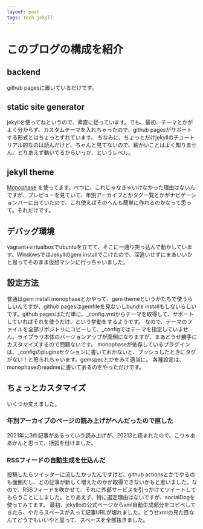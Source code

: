 ```yaml
---
layout: post
tags: tech jekyll
---
```

# このブログの構成を紹介
## backend
github pagesに置いているだけです。

## static site generator
jekyllを使ってねというので、素直に従っています。でも、最初、テーマとかがよく分からず、カスタムテーマを入れちゃったので、github pagesがサポートする形式とはちょっとずれています。
ちなみに、ちょっとだけjekyllのチュートリアル的なのは読んだけど、ちゃんと見てないので、細かいことはよく知りません。とりあえず動いてるからいっか、というレベル。

## jekyll theme
[Monophase](https://github.com/zivhub/monophase)
を使ってます。べつに、これじゃなきゃいけなかった理由はないんですが、プレビューを見ていて、年別アーカイブとかタグ一覧とかがナビゲーションバーに出ていたので、これ使えばそのへんも簡単に作れるのかなって思って。それだけです。

## デバッグ環境
vagrant+virtualboxでubuntuを立てて、そこに一通り突っ込んで動かしています。WindowsではJekyllのgem installでこけたので、深追いせずにまあいいかと思ってそのまま仮想マシンに行っちゃいました。

## 設定方法
普通はgem install monophaseとかやって、gem themeというかたちで使うらしいんですが、github pagesはgemfileを見ないしbundle installもしないらしいです。github pagesはただ単に、_config.ymlからテーマを取得して、サポートしていればそれを使うだけ、という挙動をするようです。
なので、テーマのファイルを全部リポジトリにコピーして、_configではテーマを指定していません。ライブラリ本体のバージョンアップが面倒になりますが、まあどうせ勝手にカスタマイズするので問題ないです。
monophaseが依存しているプラグインは、_configのpluginsセクションに書いておかないと、プッシュしたときにタグがない！と怒られちゃいます。gemspecとかをみて適当に。
各種設定は、monophaseのreadmeに書いてあるのをやっただけです。

## ちょっとカスタマイズ
いくつか変えました。
### 年別アーカイブのページの読み上げがへんだったので直した
2021年に3件記事があるっていう読み上げが、20213と読まれたので、こりゃああかんと思って、括弧を付けました。

### RSSフィードの自動生成を仕込んだ
投稿したらツイッターに流したかったんですけど、github actionsとかでやるのも面倒だし、どの記事が新しく増えたのかが取得できないかもと思いました。なので、RSSフィードを吹かせて、それに外部サービスを引っかけてツイートしてもらうことにしました。とりあえず、特に選定理由はないですが、socialDogを使ってみてます。
最初、jekylleの公式ページからxml自動生成部分をコピペしてきたら、やたらスペースが入って記事URLが壊れました。どうせxmlの見た目なんてどうでもいいやと思って、スペースを全部抜きました。
